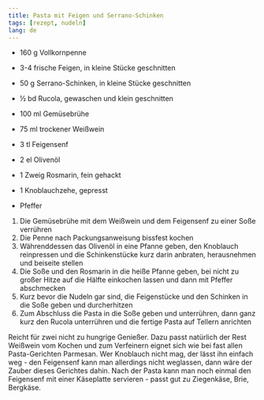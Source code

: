 ```yaml
---
title: Pasta mit Feigen und Serrano-Schinken
tags: [rezept, nudeln]
lang: de
---
```

- 160 g Vollkornpenne
- 3-4 frische Feigen, in kleine Stücke geschnitten
- 50 g Serrano-Schinken, in kleine Stücke geschnitten
- ½ bd Rucola, gewaschen und klein geschnitten

- 100 ml Gemüsebrühe
- 75 ml trockener Weißwein
- 3 tl Feigensenf

- 2 el Olivenöl
- 1 Zweig Rosmarin, fein gehackt
- 1 Knoblauchzehe, gepresst
- Pfeffer

1. Die Gemüsebrühe mit dem Weißwein und dem Feigensenf zu einer Soße verrühren
2. Die Penne nach Packungsanweisung bissfest kochen
3. Währenddessen das Olivenöl in eine Pfanne geben, den Knoblauch reinpressen und die Schinkenstücke kurz darin anbraten, herausnehmen und beiseite stellen
4. Die Soße und den Rosmarin in die heiße Pfanne geben, bei nicht zu großer Hitze auf die Hälfte einkochen lassen und dann mit Pfeffer abschmecken
5. Kurz bevor die Nudeln gar sind, die Feigenstücke und den Schinken in die Soße geben und durcherhitzen
6. Zum Abschluss die Pasta in die Soße geben und unterrühren, dann ganz kurz den Rucola unterrühren und die fertige Pasta auf Tellern anrichten

Reicht für zwei nicht zu hungrige Genießer. Dazu passt natürlich der Rest Weißwein vom Kochen und zum Verfeinern eignet sich wie bei fast allen Pasta-Gerichten Parmesan. Wer Knoblauch nicht mag, der lässt ihn einfach weg - den Feigensenf kann man allerdings nicht weglassen, dann wäre der Zauber dieses Gerichtes dahin. Nach der Pasta kann man noch einmal den Feigensenf mit einer Käseplatte servieren - passt gut zu Ziegenkäse, Brie, Bergkäse.
